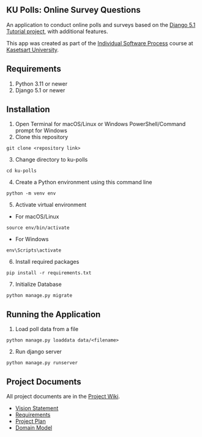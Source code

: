 ## KU Polls: Online Survey Questions 

An application to conduct online polls and surveys based
on the [Django 5.1 Tutorial project](https://docs.djangoproject.com/en/5.1/intro/tutorial01/), with
additional features.

This app was created as part of the [Individual Software Process](
https://cpske.github.io/ISP) course at [Kasetsart University](https://www.ku.ac.th).

## Requirements

1. Python 3.11 or newer
2. Django 5.1 or newer

## Installation

1. Open Terminal for macOS/Linux or Windows PowerShell/Command prompt for Windows
2. Clone this repository
```commandline
git clone <repository link>
```
3. Change directory to ku-polls
```commandline
cd ku-polls
```
4. Create a Python environment using this command line
```commandline
python -m venv env
```
5. Activate virtual environment

  - For macOS/Linux
```commandline
source env/bin/activate
```
  - For Windows
```commandline
env\Scripts\activate
```
6. Install required packages
```commandline
pip install -r requirements.txt
```
7. Initialize Database
```commandline
python manage.py migrate
```

## Running the Application

1. Load poll data from a file
```commandline
python manage.py loaddata data/<filename>
```
2. Run django server
```commandline
python manage.py runserver
```

## Project Documents

All project documents are in the [Project Wiki](../../wiki/Home).

- [Vision Statement](../../wiki/Vision%20and%20Scope)
- [Requirements](../../wiki/Requirements)
- [Project Plan](../../wiki/Project%20Plan)
- [Domain Model](../../wiki/Domain%20Model)
